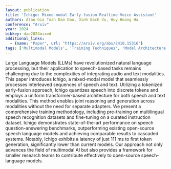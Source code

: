 ```yaml
---
layout: publication
title: 'Ichigo: Mixed-modal Early-fusion Realtime Voice Assistant'
authors: Alan Gia Tuan Dao Dao, Dinh Bach Vu, Huy Hoang Ha
conference: "Arxiv"
year: 2024
bibkey: dao2024mixed
additional_links:
  - {name: "Paper", url: "https://arxiv.org/abs/2410.15316"}
tags: ['Multimodal Models', 'Training Techniques', 'Model Architecture', 'Tools', 'Reinforcement Learning', 'Merging', 'Pretraining Methods', 'Fine-Tuning', 'Transformer', 'Pre-Training', 'INTERSPEECH']
---
```

Large Language Models (LLMs) have revolutionized natural language processing,
but their application to speech-based tasks remains challenging due to the
complexities of integrating audio and text modalities. This paper introduces
Ichigo, a mixed-modal model that seamlessly processes interleaved sequences of
speech and text. Utilizing a tokenized early-fusion approach, Ichigo quantizes
speech into discrete tokens and employs a uniform transformer-based
architecture for both speech and text modalities. This method enables joint
reasoning and generation across modalities without the need for separate
adapters. We present a comprehensive training methodology, including
pre-training on multilingual speech recognition datasets and fine-tuning on a
curated instruction dataset. Ichigo demonstrates state-of-the-art performance
on speech question-answering benchmarks, outperforming existing open-source
speech language models and achieving comparable results to cascaded systems.
Notably, Ichigo exhibits a latency of just 111 ms to first token generation,
significantly lower than current models. Our approach not only advances the
field of multimodal AI but also provides a framework for smaller research teams
to contribute effectively to open-source speech-language models.
